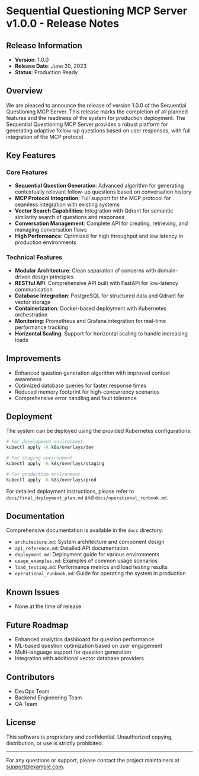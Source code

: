 # Sequential Questioning MCP Server v1.0.0 - Release Notes

## Release Information
- **Version**: 1.0.0
- **Release Date**: June 20, 2023
- **Status**: Production Ready

## Overview
We are pleased to announce the release of version 1.0.0 of the Sequential Questioning MCP Server. This release marks the completion of all planned features and the readiness of the system for production deployment. The Sequential Questioning MCP Server provides a robust platform for generating adaptive follow-up questions based on user responses, with full integration of the MCP protocol.

## Key Features

### Core Features
- **Sequential Question Generation**: Advanced algorithm for generating contextually relevant follow-up questions based on conversation history
- **MCP Protocol Integration**: Full support for the MCP protocol for seamless integration with existing systems
- **Vector Search Capabilities**: Integration with Qdrant for semantic similarity search of questions and responses
- **Conversation Management**: Complete API for creating, retrieving, and managing conversation flows
- **High Performance**: Optimized for high throughput and low latency in production environments

### Technical Features
- **Modular Architecture**: Clean separation of concerns with domain-driven design principles
- **RESTful API**: Comprehensive API built with FastAPI for low-latency communication
- **Database Integration**: PostgreSQL for structured data and Qdrant for vector storage
- **Containerization**: Docker-based deployment with Kubernetes orchestration
- **Monitoring**: Prometheus and Grafana integration for real-time performance tracking
- **Horizontal Scaling**: Support for horizontal scaling to handle increasing loads

## Improvements
- Enhanced question generation algorithm with improved context awareness
- Optimized database queries for faster response times
- Reduced memory footprint for high-concurrency scenarios
- Comprehensive error handling and fault tolerance

## Deployment
The system can be deployed using the provided Kubernetes configurations:

```bash
# For development environment
kubectl apply -k k8s/overlays/dev

# For staging environment
kubectl apply -k k8s/overlays/staging

# For production environment
kubectl apply -k k8s/overlays/prod
```

For detailed deployment instructions, please refer to `docs/final_deployment_plan.md` and `docs/operational_runbook.md`.

## Documentation
Comprehensive documentation is available in the `docs` directory:
- `architecture.md`: System architecture and component design
- `api_reference.md`: Detailed API documentation
- `deployment.md`: Deployment guide for various environments
- `usage_examples.md`: Examples of common usage scenarios
- `load_testing.md`: Performance metrics and load testing results
- `operational_runbook.md`: Guide for operating the system in production

## Known Issues
- None at the time of release

## Future Roadmap
- Enhanced analytics dashboard for question performance
- ML-based question optimization based on user engagement
- Multi-language support for question generation
- Integration with additional vector database providers

## Contributors
- DevOps Team
- Backend Engineering Team
- QA Team

## License
This software is proprietary and confidential. Unauthorized copying, distribution, or use is strictly prohibited.

---

For any questions or support, please contact the project maintainers at support@example.com. 